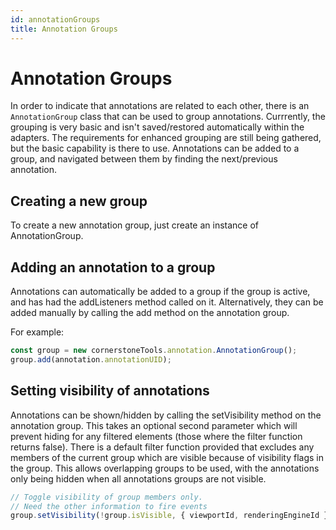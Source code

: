 ```yaml
---
id: annotationGroups
title: Annotation Groups
---
```


# Annotation Groups

In order to indicate that annotations are related to each other, there is
an `AnnotationGroup` class that can be used to group annotations. Currrently,
the grouping is very basic and isn't saved/restored automatically within the
adapters. The requirements for enhanced grouping are still being gathered, but the basic
capability is there to use. Annotations can be added to a group, and navigated
between them by finding the next/previous annotation.

## Creating a new group

To create a new annotation group, just create an instance of AnnotationGroup.

## Adding an annotation to a group

Annotations can automatically be added to a group if the group is active, and
has had the addListeners method called on it. Alternatively, they can be added
manually by calling the add method on the annotation group.

For example:

```javascript
const group = new cornerstoneTools.annotation.AnnotationGroup();
group.add(annotation.annotationUID);
```

## Setting visibility of annotations

Annotations can be shown/hidden by calling the setVisibility method on the
annotation group. This takes an optional second parameter which will prevent
hiding for any filtered elements (those where the filter function returns false).
There is a default filter function provided that excludes any members of the
current group which are visible because of visibility flags in the group. This
allows overlapping groups to be used, with the annotations only being hidden when
all annotations groups are not visible.

```javascript
// Toggle visibility of group members only.
// Need the other information to fire events
group.setVisibility(!group.isVisible, { viewportId, renderingEngineId });
```
